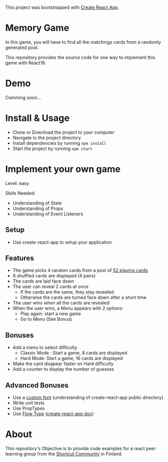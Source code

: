 This project was bootstrapped with [Create React App](https://github.com/facebookincubator/create-react-app).

# Memory Game

In this game, you will have to find all the matchings cards from a randomly generated pool.

This repository provides the source code for one way to implement this game with React16.

# Demo

Comming soon...

# Install & Usage

- Clone or Download the project to your computer
- Navigate to the project directory
- Install dependencies by running `npm install`
- Start the project by running `npm start`

# Implement your own game

Level: easy

Skills Needed:
- Understanding of State
- Understanding of Props
- Understanding of Event Listeners

## Setup
- Use create-react-app to setup your application

## Features
- The game picks 4 random cards from a pool of [52 playing cards](https://en.wikipedia.org/wiki/Standard_52-card_deck#/media/File:Piatnikcards.jpg)
- 8 shuffled cards are displayed (4 pairs)
- The cards are laid face down
- The user can reveal 2 cards at once
  - If the cards are the same, they stay revealed
  - Otherwise the cards are turned face down after a short time
- The user wins when all the cards are revealed
- When the user wins, a Menu appears with 2 options:
  - Play again: start a new game
  - Go to Menu (See Bonus)

## Bonuses
 - Add a menu to select difficulty
   - Classic Mode : Start a game, 8 cards are displayed
   - Hard Mode: Start a game, 16 cards are displayed
 - Make the card disapear faster on Hard difficulty
 - Add a counter to display the number of guesses

## Advanced Bonuses
- Use a [custom font](https://fonts.googleapis.com/css?family=Mina) (understanding of create-react-app public directory)
- Write unit tests
- Use PropTypes
- Use [Flow Type](https://flow.org/) ([create-react-app doc](https://github.com/facebook/create-react-app/blob/master/packages/react-scripts/template/README.md#adding-flow))

# About
This repository's Objective is to provide code examples for a react peer learning group from the [Shortcut Community](http://theshortcut.org/) in Finland.

